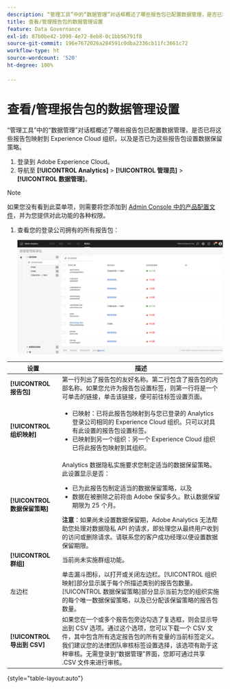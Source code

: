 ```yaml
---
description: “管理工具”中的“数据管理”对话框概述了哪些报告包已配置数据管理，是否已将这些报告包映射到 Experience Cloud 组织，以及是否已为这些报告包设置数据保留策略。
title: 查看/管理报告包的数据管理设置
feature: Data Governance
exl-id: 87b0be42-1098-4e72-8eb8-0c1bb56791f8
source-git-commit: 196e7672026a284591c0dba2336cb11fc3661c72
workflow-type: ht
source-wordcount: '520'
ht-degree: 100%

---
```


# 查看/管理报告包的数据管理设置

“管理工具”中的“数据管理”对话框概述了哪些报告包已配置数据管理，是否已将这些报告包映射到 Experience Cloud 组织，以及是否已为这些报告包设置数据保留策略。

1. 登录到 Adobe Experience Cloud。
1. 导航至 **[!UICONTROL Analytics]** > **[!UICONTROL 管理员]** > **[!UICONTROL 数据管理]**。

>[!NOTE]
>
>如果您没有看到此菜单项，则需要将您添加到 [Admin Console 中的产品配置文件](https://experienceleague.adobe.com/docs/analytics/admin/admin-console/permissions/product-profile.html)，并为您提供对此功能的各种权限。

1. 查看您的登录公司拥有的所有报告包：

   ![](assets/privacy_setup_an.png)

| 设置 | 描述 |
| --- | --- |
| **[!UICONTROL 报告包]** | 第一行列出了报告包的友好名称。第二行包含了报告包的内部名称。如果您允许为报告包设置标签，则第一行将是一个可单击的链接，单击该链接，便可前往标签设置页面。 |
| **[!UICONTROL 组织映射]** | <ul><li>已映射：已将此报告包映射到与您已登录的 Analytics 登录公司相同的 Experience Cloud 组织。只可以对具有此设置的报告包设置标签。</li><li>已映射到另一个组织：另一个 Experience Cloud 组织已将此报告包映射到其组织。</li></ul> |
| **[!UICONTROL 数据保留策略]** | Analytics 数据隐私实施要求您制定适当的数据保留策略。此设置显示是否：<ul><li>已为此报告包制定适当的数据保留策略，以及</li><li>数据在被删除之前将由 Adobe 保留多久。默认数据保留期限为 25 个月。</li></ul>**注意**：如果尚未设置数据保留期，Adobe Analytics 无法帮助您处理对数据隐私 API 的请求，即处理您从最终用户收到的访问或删除请求。请联系您的客户成功经理以便设置数据保留期限。 |
| **[!UICONTROL 群组]** | 当前尚未实施群组功能。 |
| 左边栏 | 单击漏斗图标，以打开或关闭左边栏。[!UICONTROL 组织映射]部分显示属于每个所描述类别的报告包数量。[!UICONTROL 数据保留策略]部分显示当前为您的组织实施的每个唯一数据保留策略，以及已分配该保留策略的报告包数量。 |
| **[!UICONTROL 导出到 CSV]** | 如果您在一个或多个报告包旁边勾选了复选框，则会显示导出到 CSV 选项。通过这个选项，您可以下载一个 CSV 文件，其中包含所有选定报告包的所有变量的当前标签定义。我们建议您的法律团队审核标签设置选择，该选项有助于这种审核。无需登录到“数据管理”界面，您即可通过共享 .CSV 文件来进行审核。 |

{style=&quot;table-layout:auto&quot;}
